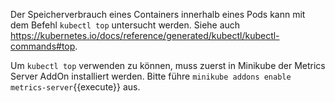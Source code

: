 Der Speicherverbrauch eines Containers innerhalb eines Pods kann mit
dem Befehl `kubectl top` untersucht werden.
Siehe auch https://kubernetes.io/docs/reference/generated/kubectl/kubectl-commands#top.

Um `kubectl top` verwenden zu können, muss zuerst in Minikube der Metrics Server AddOn
installiert werden. Bitte führe `minikube addons enable metrics-server`{{execute}} aus.

